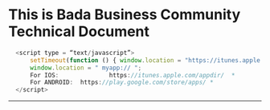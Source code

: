 # This is Bada Business Community Technical Document

```js
  <script type = “text/javascript”>
      setTimeout(function () { window.location = "https://itunes.apple.com/appdir"; }, 25);
      window.location = " myapp:// ";
      For IOS:              https://itunes.apple.com/appdir/  *
      For ANDROID:  https://play.google.com/store/apps/ * 
  </script>
```

****
